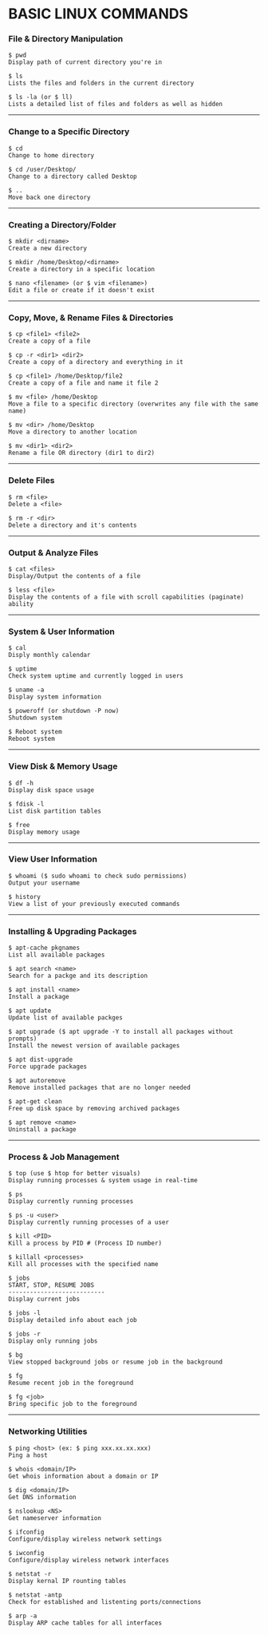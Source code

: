 # BASIC LINUX COMMANDS

### File & Directory Manipulation

```Linux
$ pwd
Display path of current directory you're in

$ ls
Lists the files and folders in the current directory

$ ls -la (or $ ll)
Lists a detailed list of files and folders as well as hidden
```

---

### Change to a Specific Directory

```Linux
$ cd
Change to home directory

$ cd /user/Desktop/
Change to a directory called Desktop

$ ..
Move back one directory
```

---

### Creating a Directory/Folder

```Linux
$ mkdir <dirname>
Create a new directory

$ mkdir /home/Desktop/<dirname>
Create a directory in a specific location

$ nano <filename> (or $ vim <filename>)
Edit a file or create if it doesn't exist
```

---

### Copy, Move, & Rename Files & Directories

```Linux
$ cp <file1> <file2>
Create a copy of a file

$ cp -r <dir1> <dir2>
Create a copy of a directory and everything in it

$ cp <file1> /home/Desktop/file2
Create a copy of a file and name it file 2

$ mv <file> /home/Desktop
Move a file to a specific directory (overwrites any file with the same name)

$ mv <dir> /home/Desktop
Move a directory to another location

$ mv <dir1> <dir2>
Rename a file OR directory (dir1 to dir2)
```

---

### Delete Files

```Linux
$ rm <file>
Delete a <file>

$ rm -r <dir>
Delete a directory and it's contents
```

---

### Output & Analyze Files

```Linux
$ cat <files>
Display/Output the contents of a file

$ less <file>
Display the contents of a file with scroll capabilities (paginate) ability
```

---

### System & User Information

```Linux
$ cal
Disply monthly calendar

$ uptime
Check system uptime and currently logged in users

$ uname -a
Display system information

$ poweroff (or shutdown -P now)
Shutdown system

$ Reboot system
Reboot system
```

---

### View Disk & Memory Usage

```Linux
$ df -h
Display disk space usage

$ fdisk -l
List disk partition tables

$ free
Display memory usage
```

---

### View User Information

```Linux
$ whoami ($ sudo whoami to check sudo permissions)
Output your username

$ history
View a list of your previously executed commands
```

---

### Installing & Upgrading Packages

```Linux
$ apt-cache pkgnames
List all available packages

$ apt search <name>
Search for a packge and its description

$ apt install <name>
Install a package

$ apt update
Update list of available packges

$ apt upgrade ($ apt upgrade -Y to install all packages without prompts)
Install the newest version of available packages

$ apt dist-upgrade
Force upgrade packages

$ apt autoremove
Remove installed packages that are no longer needed

$ apt-get clean
Free up disk space by removing archived packages

$ apt remove <name>
Uninstall a package
```

---

### Process & Job Management

```Linux
$ top (use $ htop for better visuals)
Display running processes & system usage in real-time

$ ps
Display currently running processes

$ ps -u <user>
Display currently running processes of a user

$ kill <PID>
Kill a process by PID # (Process ID number)

$ killall <processes>
Kill all processes with the specified name

$ jobs
START, STOP, RESUME JOBS
---------------------------
Display current jobs

$ jobs -l
Display detailed info about each job

$ jobs -r
Display only running jobs

$ bg
View stopped background jobs or resume job in the background

$ fg
Resume recent job in the foreground

$ fg <job>
Bring specific job to the foreground
```

---

### Networking Utilities

```Linux
$ ping <host> (ex: $ ping xxx.xx.xx.xxx)
Ping a host

$ whois <domain/IP>
Get whois information about a domain or IP

$ dig <domain/IP>
Get DNS information

$ nslookup <NS>
Get nameserver information

$ ifconfig
Configure/display wireless network settings

$ iwconfig
Configure/display wireless network interfaces

$ netstat -r
Display kernal IP rounting tables

$ netstat -antp
Check for established and listenting ports/connections

$ arp -a
Display ARP cache tables for all interfaces
```
